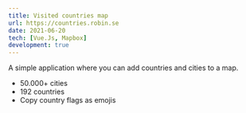 ```yaml
---
title: Visited countries map
url: https://countries.robin.se
date: 2021-06-20
tech: [Vue.Js, Mapbox]
development: true
---
```

A simple application where you can add countries and cities to a map.

* 50.000+ cities
* 192 countries
* Copy country flags as emojis
